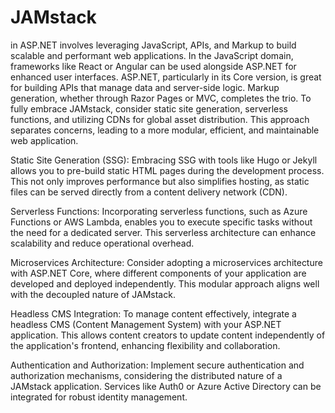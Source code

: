 # JAMstack
in ASP.NET involves leveraging JavaScript,
APIs, and Markup to build scalable and performant web applications. 
In the JavaScript domain, frameworks like React or Angular can be used alongside ASP.NET for enhanced user interfaces. ASP.NET, particularly in its Core version, is great for building APIs that manage data and server-side logic. Markup generation, whether through Razor Pages or MVC, completes the trio. To fully embrace JAMstack, consider static site generation, serverless functions, and utilizing CDNs for global asset distribution.
This approach separates concerns, leading to a more modular, efficient, and maintainable web application.

Static Site Generation (SSG): Embracing SSG with tools like Hugo or Jekyll allows you to pre-build static HTML pages during the development process. This not only improves performance but also simplifies hosting, as static files can be served directly from a content delivery network (CDN).

Serverless Functions: Incorporating serverless functions, such as Azure Functions or AWS Lambda, enables you to execute specific tasks without the need for a dedicated server. This serverless architecture can enhance scalability and reduce operational overhead.

Microservices Architecture: Consider adopting a microservices architecture with ASP.NET Core, where different components of your application are developed and deployed independently. This modular approach aligns well with the decoupled nature of JAMstack.

Headless CMS Integration: To manage content effectively, integrate a headless CMS (Content Management System) with your ASP.NET application. This allows content creators to update content independently of the application's frontend, enhancing flexibility and collaboration.

Authentication and Authorization: Implement secure authentication and authorization mechanisms, considering the distributed nature of a JAMstack application. Services like Auth0 or Azure Active Directory can be integrated for robust identity management.
